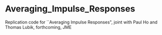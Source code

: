 # Averaging_Impulse_Responses
Replication code for ``Averaging Impulse Responses", joint with Paul Ho and Thomas Lubik, forthcoming, JME
